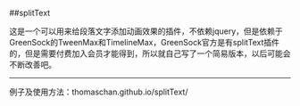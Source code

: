 

##splitText

这是一个可以用来给段落文字添加动画效果的插件，不依赖jquery，但是依赖于GreenSock的TweenMax和TimelineMax，GreenSock官方是有splitText插件的，但是需要付费加入会员才能得到，所以就自己写了一个简易版本，以后可能会不断改善吧。


-------------------------------

例子及使用方法：thomaschan.github.io/splitText/

